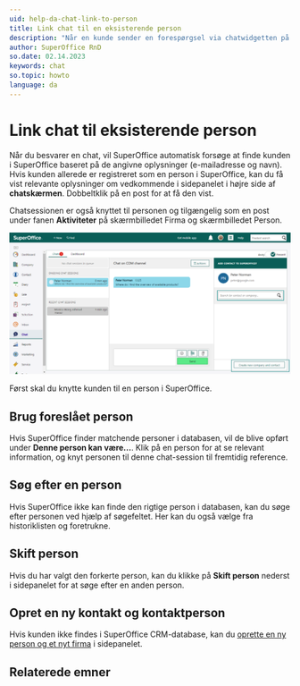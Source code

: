 ```yaml
---
uid: help-da-chat-link-to-person
title: Link chat til en eksisterende person
description: "Når en kunde sender en forespørgsel via chatwidgetten på hjemmesiden, er det ikke kun vigtigt at svare på den, men også at registrere den på deres kontaktkort."
author: SuperOffice RnD
so.date: 02.14.2023
keywords: chat
so.topic: howto
language: da
---
```


# Link chat til eksisterende person

Når du besvarer en chat, vil SuperOffice automatisk forsøge at finde kunden i SuperOffice baseret på de angivne oplysninger (e-mailadresse og navn). Hvis kunden allerede er registreret som en person i SuperOffice, kan du få vist relevante oplysninger om vedkommende i sidepanelet i højre side af **chatskærmen**. Dobbeltklik på en post for at få den vist.

Chatsessionen er også knyttet til personen og tilgængelig som en post under fanen **Aktiviteter** på skærmbilledet Firma og skærmbilledet Person.

![Du kan knytte en chat til en person eller virksomhed -screenshot][img1]

Først skal du knytte kunden til en person i SuperOffice.

## Brug foreslået person

Hvis SuperOffice finder matchende personer i databasen, vil de blive opført under **Denne person kan være...**. Klik på en person for at se relevant information, og knyt personen til denne chat-session til fremtidig reference.

## Søg efter en person

Hvis SuperOffice ikke kan finde den rigtige person i databasen, kan du søge efter personen ved hjælp af søgefeltet. Her kan du også vælge fra historiklisten og foretrukne.

## Skift person

Hvis du har valgt den forkerte person, kan du klikke på **Skift person** nederst i sidepanelet for at søge efter en anden person.

## Opret en ny kontakt og kontaktperson

Hvis kunden ikke findes i SuperOffice CRM-database, kan du [oprette en ny person og et nyt firma][1] i sidepanelet.

## Relaterede emner

<!-- Referenced links -->
[1]: create-contact.md

<!-- Referenced images -->
[img1]: ../../../media/loc/en/chat/chat-link-to-contact.png
